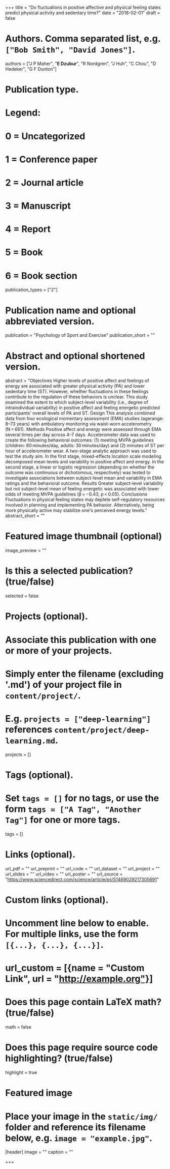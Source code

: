 +++
title = "Do fluctuations in positive affective and physical feeling states predict physical activity and sedentary time?"
date = "2018-02-01"
draft = false

# Authors. Comma separated list, e.g. `["Bob Smith", "David Jones"]`.
authors = ["J P Maher", "**E Dzubur**", "R Nordgren", "J Huh", "C Chou", "D Hedeker", "G F Dunton"]

# Publication type.
# Legend:
# 0 = Uncategorized
# 1 = Conference paper
# 2 = Journal article
# 3 = Manuscript
# 4 = Report
# 5 = Book
# 6 = Book section
publication_types = ["2"]

# Publication name and optional abbreviated version.
publication = "Psychology of Sport and Exercise"
publication_short = ""

# Abstract and optional shortened version.
abstract = "Objectives Higher levels of positive affect and feelings of energy are associated with greater physical activity (PA) and lower sedentary time (ST). However, whether fluctuations in these feelings contribute to the regulation of these behaviors is unclear. This study examined the extent to which subject-level variability (i.e., degree of intraindividual variability) in positive affect and feeling energetic predicted participants’ overall levels of PA and ST. Design This analysis combined data from four ecological momentary assessment (EMA) studies (agerange: 8–73 years) with ambulatory monitoring via waist-worn accelerometry (N = 661). Methods Positive affect and energy were assessed through EMA several times per day across 4–7 days. Accelerometer data was used to create the following behavioral outcomes: (1) meeting MVPA guidelines (children: 60 minutes/day, adults: 30 minutes/day) and (2) minutes of ST per hour of accelerometer wear. A two-stage analytic approach was used to test the study aim. In the first stage, mixed-effects location scale modeling decomposed mean levels and variability in positive affect and energy. In the second stage, a linear or logistic regression (depending on whether the outcome was continuous or dichotomous, respectively) was tested to investigate associations between subject-level mean and variability in EMA ratings and the behavioral outcome. Results Greater subject-level variability but not subject-level mean of feeling energetic was associated with lower odds of meeting MVPA guidelines (β = −0.43, p < 0.05). Conclusions Fluctuations in physical feeling states may deplete self-regulatory resources involved in planning and implementing PA behavior. Alternatively, being more physically active may stabilize one's perceived energy levels."
abstract_short = ""

# Featured image thumbnail (optional)
image_preview = ""

# Is this a selected publication? (true/false)
selected = false

# Projects (optional).
#   Associate this publication with one or more of your projects.
#   Simply enter the filename (excluding '.md') of your project file in `content/project/`.
#   E.g. `projects = ["deep-learning"]` references `content/project/deep-learning.md`.
projects = []

# Tags (optional).
#   Set `tags = []` for no tags, or use the form `tags = ["A Tag", "Another Tag"]` for one or more tags.
tags = []

# Links (optional).
url_pdf = ""
url_preprint = ""
url_code = ""
url_dataset = ""
url_project = ""
url_slides = ""
url_video = ""
url_poster = ""
url_source = "https://www.sciencedirect.com/science/article/pii/S1469029217305691"

# Custom links (optional).
#   Uncomment line below to enable. For multiple links, use the form `[{...}, {...}, {...}]`.
# url_custom = [{name = "Custom Link", url = "http://example.org"}]

# Does this page contain LaTeX math? (true/false)
math = false

# Does this page require source code highlighting? (true/false)
highlight = true

# Featured image
# Place your image in the `static/img/` folder and reference its filename below, e.g. `image = "example.jpg"`.
[header]
image = ""
caption = ""

+++

